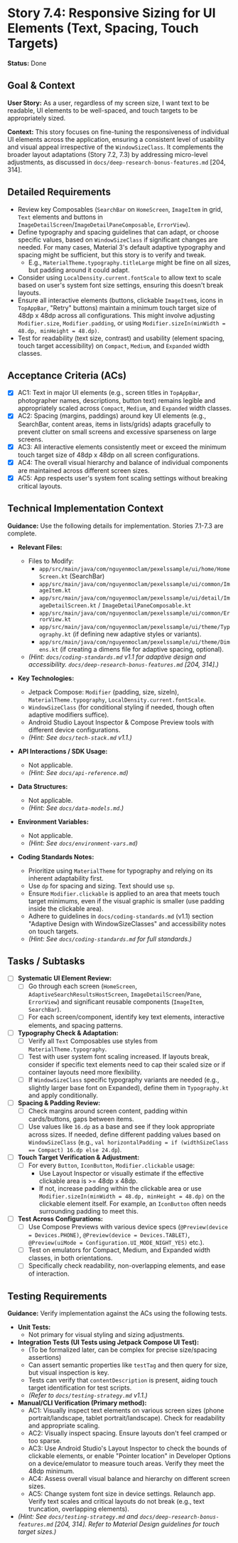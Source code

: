 # Story 7.4: Responsive Sizing for UI Elements (Text, Spacing, Touch Targets)

**Status:** Done

## Goal & Context

**User Story:** As a user, regardless of my screen size, I want text to be readable, UI elements to be well-spaced, and touch targets to be appropriately sized.

**Context:** This story focuses on fine-tuning the responsiveness of individual UI elements across the application, ensuring a consistent level of usability and visual appeal irrespective of the `WindowSizeClass`. It complements the broader layout adaptations (Story 7.2, 7.3) by addressing micro-level adjustments, as discussed in `docs/deep-research-bonus-features.md` [204, 314].

## Detailed Requirements

* Review key Composables (`SearchBar` on `HomeScreen`, `ImageItem` in grid, `Text` elements and buttons in `ImageDetailScreen`/`ImageDetailPaneComposable`, `ErrorView`).
* Define typography and spacing guidelines that can adapt, or choose specific values, based on `WindowSizeClass` if significant changes are needed. For many cases, Material 3's default adaptive typography and spacing might be sufficient, but this story is to verify and tweak.
    * E.g., `MaterialTheme.typography.titleLarge` might be fine on all sizes, but padding around it could adapt.
* Consider using `LocalDensity.current.fontScale` to allow text to scale based on user's system font size settings, ensuring this doesn't break layouts.
* Ensure all interactive elements (buttons, clickable `ImageItem`s, icons in `TopAppBar`, "Retry" buttons) maintain a minimum touch target size of 48dp x 48dp across all configurations. This might involve adjusting `Modifier.size`, `Modifier.padding`, or using `Modifier.sizeIn(minWidth = 48.dp, minHeight = 48.dp)`.
* Test for readability (text size, contrast) and usability (element spacing, touch target accessibility) on `Compact`, `Medium`, and `Expanded` width classes.

## Acceptance Criteria (ACs)

* [x] AC1: Text in major UI elements (e.g., screen titles in `TopAppBar`, photographer names, descriptions, button text) remains legible and appropriately scaled across `Compact`, `Medium`, and `Expanded` width classes.
* [x] AC2: Spacing (margins, paddings) around key UI elements (e.g., SearchBar, content areas, items in lists/grids) adapts gracefully to prevent clutter on small screens and excessive sparseness on large screens.
* [x] AC3: All interactive elements consistently meet or exceed the minimum touch target size of 48dp x 48dp on all screen configurations.
* [x] AC4: The overall visual hierarchy and balance of individual components are maintained across different screen sizes.
* [x] AC5: App respects user's system font scaling settings without breaking critical layouts.

## Technical Implementation Context

**Guidance:** Use the following details for implementation. Stories 7.1-7.3 are complete.

* **Relevant Files:**
    * Files to Modify:
        * `app/src/main/java/com/nguyenmoclam/pexelssample/ui/home/HomeScreen.kt` (SearchBar)
        * `app/src/main/java/com/nguyenmoclam/pexelssample/ui/common/ImageItem.kt`
        * `app/src/main/java/com/nguyenmoclam/pexelssample/ui/detail/ImageDetailScreen.kt` / `ImageDetailPaneComposable.kt`
        * `app/src/main/java/com/nguyenmoclam/pexelssample/ui/common/ErrorView.kt`
        * `app/src/main/java/com/nguyenmoclam/pexelssample/ui/theme/Typography.kt` (if defining new adaptive styles or variants).
        * `app/src/main/java/com/nguyenmoclam/pexelssample/ui/theme/Dimens.kt` (if creating a dimens file for adaptive spacing, optional).
    * _(Hint: `docs/coding-standards.md` v1.1 for adaptive design and accessibility. `docs/deep-research-bonus-features.md` [204, 314].)_

* **Key Technologies:**
    * Jetpack Compose: `Modifier` (padding, size, sizeIn), `MaterialTheme.typography`, `LocalDensity.current.fontScale`.
    * `WindowSizeClass` (for conditional styling if needed, though often adaptive modifiers suffice).
    * Android Studio Layout Inspector & Compose Preview tools with different device configurations.
    * _(Hint: See `docs/tech-stack.md` v1.1.)_

* **API Interactions / SDK Usage:**
    * Not applicable.
    * _(Hint: See `docs/api-reference.md`)_

* **Data Structures:**
    * Not applicable.
    * _(Hint: See `docs/data-models.md`.)_

* **Environment Variables:**
    * Not applicable.
    * _(Hint: See `docs/environment-vars.md`)_

* **Coding Standards Notes:**
    * Prioritize using `MaterialTheme` for typography and relying on its inherent adaptability first.
    * Use `dp` for spacing and sizing. Text should use `sp`.
    * Ensure `Modifier.clickable` is applied to an area that meets touch target minimums, even if the visual graphic is smaller (use padding inside the clickable area).
    * Adhere to guidelines in `docs/coding-standards.md` (v1.1) section "Adaptive Design with WindowSizeClasses" and accessibility notes on touch targets.
    * _(Hint: See `docs/coding-standards.md` for full standards.)_

## Tasks / Subtasks

* [ ] **Systematic UI Element Review:**
    * [ ] Go through each screen (`HomeScreen`, `AdaptiveSearchResultsHostScreen`, `ImageDetailScreen`/`Pane`, `ErrorView`) and significant reusable components (`ImageItem`, `SearchBar`).
    * [ ] For each screen/component, identify key text elements, interactive elements, and spacing patterns.
* [ ] **Typography Check & Adaptation:**
    * [ ] Verify all `Text` Composables use styles from `MaterialTheme.typography`.
    * [ ] Test with user system font scaling increased. If layouts break, consider if specific text elements need to cap their scaled size or if container layouts need more flexibility.
    * [ ] If `WindowSizeClass` specific typography variants are needed (e.g., slightly larger base font on Expanded), define them in `Typography.kt` and apply conditionally.
* [ ] **Spacing & Padding Review:**
    * [ ] Check margins around screen content, padding within cards/buttons, gaps between items.
    - [ ] Use values like `16.dp` as a base and see if they look appropriate across sizes. If needed, define different padding values based on `WindowSizeClass` (e.g., `val horizontalPadding = if (widthSizeClass == Compact) 16.dp else 24.dp`).
* [ ] **Touch Target Verification & Adjustment:**
    * [ ] For every `Button`, `IconButton`, `Modifier.clickable` usage:
        * Use Layout Inspector or visually estimate if the effective clickable area is >= 48dp x 48dp.
        * If not, increase padding within the clickable area or use `Modifier.sizeIn(minWidth = 48.dp, minHeight = 48.dp)` on the clickable element itself. For example, an `IconButton` often needs surrounding padding to meet this.
* [ ] **Test Across Configurations:**
    * [ ] Use Compose Previews with various device specs (`@Preview(device = Devices.PHONE)`, `@Preview(device = Devices.TABLET)`, `@Preview(uiMode = Configuration.UI_MODE_NIGHT_YES)` etc.).
    * [ ] Test on emulators for Compact, Medium, and Expanded width classes, in both orientations.
    * [ ] Specifically check readability, non-overlapping elements, and ease of interaction.

## Testing Requirements

**Guidance:** Verify implementation against the ACs using the following tests.

* **Unit Tests:**
    * Not primary for visual styling and sizing adjustments.
* **Integration Tests (UI Tests using Jetpack Compose UI Test):**
    * (To be formalized later, can be complex for precise size/spacing assertions)
    * Can assert semantic properties like `testTag` and then query for size, but visual inspection is key.
    * Tests can verify that `contentDescription` is present, aiding touch target identification for test scripts.
    * _(Refer to `docs/testing-strategy.md` v1.1.)_
* **Manual/CLI Verification (Primary method):**
    * AC1: Visually inspect text elements on various screen sizes (phone portrait/landscape, tablet portrait/landscape). Check for readability and appropriate scaling.
    * AC2: Visually inspect spacing. Ensure layouts don't feel cramped or too sparse.
    * AC3: Use Android Studio's Layout Inspector to check the bounds of clickable elements, or enable "Pointer location" in Developer Options on a device/emulator to measure touch areas. Verify they meet the 48dp minimum.
    * AC4: Assess overall visual balance and hierarchy on different screen sizes.
    * AC5: Change system font size in device settings. Relaunch app. Verify text scales and critical layouts do not break (e.g., text truncation, overlapping elements).
* _(Hint: See `docs/testing-strategy.md` and `docs/deep-research-bonus-features.md` [204, 314]. Refer to Material Design guidelines for touch target sizes.)_
